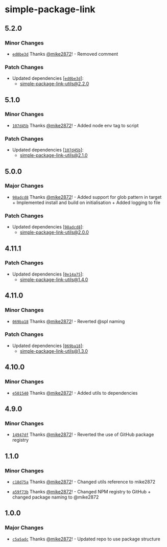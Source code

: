 # simple-package-link

## 5.2.0

### Minor Changes

- [`ed0be3d`](https://github.com/mike2872/simple-package-link/commit/ed0be3d490cbc12ab2563378b92c7fa9781dd6a4) Thanks [@mike2872](https://github.com/mike2872)! - Removed comment

### Patch Changes

- Updated dependencies [[`ed0be3d`](https://github.com/mike2872/simple-package-link/commit/ed0be3d490cbc12ab2563378b92c7fa9781dd6a4)]:
  - simple-package-link-utils@2.2.0

## 5.1.0

### Minor Changes

- [`107d45b`](https://github.com/mike2872/simple-package-link/commit/107d45b7b224d77bf83a489c25e2f6230b5e14c6) Thanks [@mike2872](https://github.com/mike2872)! - Added node env tag to script

### Patch Changes

- Updated dependencies [[`107d45b`](https://github.com/mike2872/simple-package-link/commit/107d45b7b224d77bf83a489c25e2f6230b5e14c6)]:
  - simple-package-link-utils@2.1.0

## 5.0.0

### Major Changes

- [`98adcd8`](https://github.com/mike2872/simple-package-link/commit/98adcd8b70dbad115526b966350559eba2013b26) Thanks [@mike2872](https://github.com/mike2872)! - Added support for glob pattern in target + Implemented install and build on initialisation + Added logging to file

### Patch Changes

- Updated dependencies [[`98adcd8`](https://github.com/mike2872/simple-package-link/commit/98adcd8b70dbad115526b966350559eba2013b26)]:
  - simple-package-link-utils@2.0.0

## 4.11.1

### Patch Changes

- Updated dependencies [[`0e14a75`](https://github.com/mike2872/simple-package-link/commit/0e14a75e8e6f92e81df428fdb01ae74331884d05)]:
  - simple-package-link-utils@1.4.0

## 4.11.0

### Minor Changes

- [`069ba18`](https://github.com/mike2872/simple-package-link/commit/069ba18c9c8c6b932e356f8ba776f8335ff43305) Thanks [@mike2872](https://github.com/mike2872)! - Reverted @spl naming

### Patch Changes

- Updated dependencies [[`069ba18`](https://github.com/mike2872/simple-package-link/commit/069ba18c9c8c6b932e356f8ba776f8335ff43305)]:
  - simple-package-link-utils@1.3.0

## 4.10.0

### Minor Changes

- [`e501540`](https://github.com/mike2872/simple-package-link/commit/e50154090ae64b7b87914b8824e478dca770d703) Thanks [@mike2872](https://github.com/mike2872)! - Added utils to dependencies

## 4.9.0

### Minor Changes

- [`14947df`](https://github.com/mike2872/simple-package-link/commit/14947df98fd7c7225af7129980506f7d3ffef3bc) Thanks [@mike2872](https://github.com/mike2872)! - Reverted the use of GitHub package registry

## 1.1.0

### Minor Changes

- [`c18d75a`](https://github.com/mike2872/simple-package-link/commit/c18d75a3cc8bdc19446166a9abda156af23691bc) Thanks [@mike2872](https://github.com/mike2872)! - Changed utils reference to mike2872

- [`a59f73b`](https://github.com/mike2872/simple-package-link/commit/a59f73bb25a31c9f2578386b002872adec5d74e3) Thanks [@mike2872](https://github.com/mike2872)! - Changed NPM registry to GitHub + changed package naming to @mike2872

## 1.0.0

### Major Changes

- [`c5a5adc`](https://github.com/mike2872/simple-package-link/commit/c5a5adc6d62742cd078c79c265cb74c6cab947c2) Thanks [@mike2872](https://github.com/mike2872)! - Updated repo to use package structure
